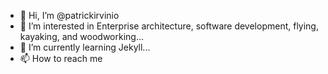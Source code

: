 - 👋 Hi, I’m @patrickirvinio
- 👀 I’m interested in Enterprise architecture, software development, flying, kayaking, and woodworking...
- 🌱 I’m currently learning Jekyll...
- 📫 How to reach me 

<!---
patrickirvinio/patrickirvinio is a ✨ special ✨ repository because its `README.md` (this file) appears on your GitHub profile.
You can click the Preview link to take a look at your changes.
--->
